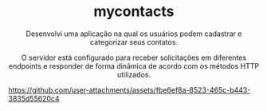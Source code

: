 <h1 align="center">mycontacts</h1>

<p align="center">Desenvolvi uma aplicação na qual os usuários podem cadastrar e categorizar seus contatos.</p>

<p align="center">O servidor está configurado para receber solicitações em diferentes endpoints e responder de forma dinâmica de acordo com os métodos HTTP utilizados.</p>

https://github.com/user-attachments/assets/fbe6ef8a-8523-465c-b443-3835d55620c4
